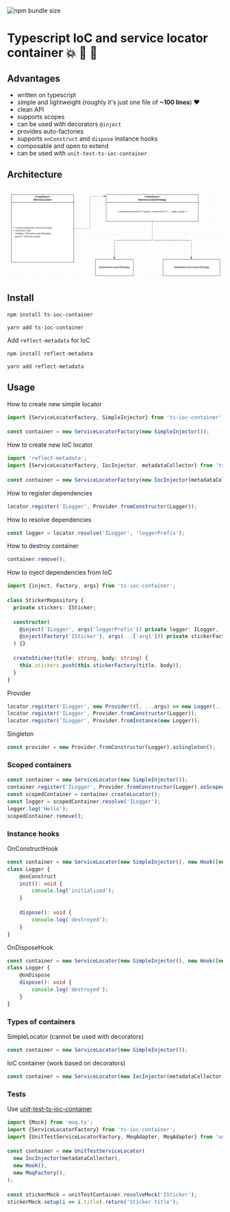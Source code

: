 ![npm bundle size](https://img.shields.io/bundlephobia/minzip/ts-ioc-container)

# Typescript IoC and service locator container :boom: :100: :green_heart:

## Advantages
- written on typescript
- simple and lightweight (roughly it's just one file of **~100 lines**) :heart:
- clean API
- supports scopes
- can be used with decorators `@inject`
- provides auto-factories
- supports `onConstruct` and `dispose` instance hooks
- composable and open to extend
- can be used with `unit-test-ts-ioc-container`

## Architecture
![image info](docs/diagram.png)

## Install
```shell script
npm install ts-ioc-container
```
```shell script
yarn add ts-ioc-container
```
Add `reflect-metadata` for IoC
```shell script
npm install reflect-metadata
```
```shell script
yarn add reflect-metadata
```

## Usage

How to create new simple locator
```typescript
import {ServiceLocatorFactory, SimpleInjector} from 'ts-ioc-container';

const container = new ServiceLocatorFactory(new SimpleInjector());
```
How to create new IoC locator
```typescript
import 'reflect-metadata';
import {ServiceLocatorFactory, IocInjector, metadataCollector} from 'ts-ioc-container';

const container = new ServiceLocatorFactory(new IocInjector(metadataCollector));
```
How to register dependencies
```typescript
locator.register('ILogger', Provider.fromConstructor(Logger));
```
How to resolve dependencies
```typescript
const logger = locator.resolve('ILogger', 'loggerPrefix');
```
How to destroy container
```typescript
container.remove();
```
How to inject dependencies from IoC
```typescript
import {inject, Factory, args} from 'ts-ioc-container';

class StickerRepository {
  private stickers: ISticker;

  constructor(
    @inject('ILogger', args('loggerPrefix')) private logger: ILogger,
    @inject(Factory('ISticker'), args(...['arg1'])) private stickerFactory: (...args: any[]) => ISticker, // auto-factory (no need to register it)
  ) {}

  createSticker(title: string, body: string) {
    this.stickers.push(this.stickerFactory(title, body));
  }
}
```
Provider
```typescript
locator.register('ILogger', new Provider((l, ...args) => new Logger(...args)));
locator.register('ILogger', Provider.fromConstructor(Logger));
locator.register('ILogger', Provider.fromInstance(new Logger));
```

Singleton
```typescript
const provider = new Provider.fromConstructor(Logger).asSingleton();
```

### Scoped containers

```typescript
const container = new ServiceLocator(new SimpleInjector());
container.register('ILogger', Provider.fromConstructor(Logger).asScoped());
const scopedContainer = container.createLocator();
const logger = scopedContainer.resolve('ILogger');
logger.log('Hello');
scopedContainer.remove();
```

### Instance hooks
OnConstructHook
```typescript
const container = new ServiceLocator(new SimpleInjector(), new Hook([new OnConstructHook(hooksMetadataCollector)]));
class Logger {
    @onConstruct
    init(): void {
        console.log('initialized');
    }

    dispose(): void {
        console.log('destroyed');
    }
}
```
OnDisposeHook
```typescript
const container = new ServiceLocator(new SimpleInjector(), new Hook([new OnDisposeHook(hooksMetadataCollector)]));
class Logger {
    @onDispose
    dispose(): void {
        console.log('destroyed');
    }
}
```

### Types of containers
SimpleLocator (cannot be used with decorators)
```typescript
const container = new ServiceLocator(new SimpleInjector());
```
IoC container (work based on decorators)
```typescript
const container = new ServiceLocator(new IocInjector(metadataCollector));
```

### Tests
Use [unit-test-ts-ioc-container](https://github.com/IgorBabkin/service-locator/tree/master/packages/unit-test-ts-ioc-container)
```typescript
import {Mock} from 'moq.ts';
import {ServiceLocatorFactory} from 'ts-ioc-container';
import {UnitTestServiceLocatorFactory, MoqAdapter, MoqAdapter} from 'unit-test-ts-ioc-container';

const container = new UnitTestServiceLocator(
  new IocInjector(metadataCollector),
  new Hook(),
  new MoqFactory(),
);

const stickerMock = unitTestContainer.resolveMock('ISticker');
stickerMock.setup(i => i.title).return('Sticker title');
```
